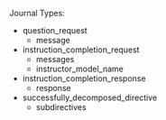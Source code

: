 



Journal Types:

- question_request
    - message
- instruction_completion_request
    - messages
    - instructor_model_name
- instruction_completion_response
    - response
- successfully_decomposed_directive
    - subdirectives